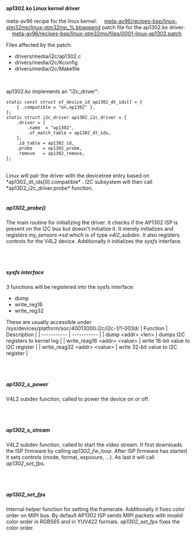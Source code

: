 #### ap1302.ko Linux kernel driver
meta-av96 recipe for the linux kernel:
&nbsp;&nbsp;&nbsp;&nbsp;[meta-av96/recipes-bsp/linux-stm32mp/linux-stm32mp_%.bbappend](https://github.com/dh-electronics/meta-av96/blob/dunfell/recipes-bsp/linux-stm32mp/linux-stm32mp_%25.bbappend)
patch file for the ap1302.ko driver:
&nbsp;&nbsp;&nbsp;&nbsp;[meta-av96/recipes-bsp/linux-stm32mp/files/0001-linux-ap1302.patch](https://github.com/dh-electronics/meta-av96/blob/dunfell/recipes-bsp/linux-stm32mp/files/0001-linux-ap1302.patch)

Files affected by the patch:
- drivers/media/i2c/ap1302.c
- drivers/media/i2c/Kconfig
- drivers/media/i2c/Makefile
<br/>

ap1302.ko implements an "i2c_driver":
```
static const struct of_device_id ap1302_dt_ids[] = {
	{ .compatible = "on,ap1302" },
};
static struct i2c_driver ap1302_i2c_driver = {
	.driver = {
		.name  = "ap1302",
		.of_match_table	= ap1302_dt_ids,
	},
	.id_table = ap1302_id,
	.probe    = ap1302_probe,
	.remove   = ap1302_remove,
};
```
<br/>
Linux will pair the driver with the devicetree entry based on *ap1302_dt_ids[0].compatible* . I2C subsystem will then call *ap1302_i2c_driver.probe* function.

<br/>
<br/>

##### ap1302_probe() 
The main routine for initializing the driver. It checks if the AP1302 ISP is present on the I2C bus but doesn't initialize it. It merely initializes and registers *my_sensors->sd* which is of type *v4l2_subdev*. It also registers controls for the V4L2 device.
Additionally it initializes the *sysf*s interface.

<br/>
<br/>

##### sysfs interface
3 functions will be registered into the sysfs interface:
- dump
- write_reg16
- write_reg32

These are usually accessible under /sys/devices/platform/soc/40013000.i2c/i2c-1/1-003d/
| Function      | Description |
| ----------- | ----------- |
| dump \<addr\> \<len\> | dumps I2C registers to kernel log |
| write_reag16 \<addr\> \<value\> | write 16-bit value to I2C register |
| write_reag32 \<addr\> \<value\> | write 32-bit value to I2C register |

<br/>
<br/>

##### ap1302_s_power
V4L2 subdev function, called to power the device on or off.

<br/>
<br/>

##### ap1302_s_stream
V4L2 subdev function, called to start the video stream. It first downloads the ISP firmware by calling *ap1302_fw_loop*. After ISP firmware has started it sets controls (mode, format, exposure, ...). As last it will call *ap1302_set_fps*.

<br/>
<br/>

##### ap1302_set_fps
Internal helper function for setting the framerate. Additionally it fixes color order on MIPI bus. By default AP1302 ISP sends MIPI packets with invalid color order in RGB565 and in YUV422 formats.  *ap1302_set_fps* fixes the color order.


